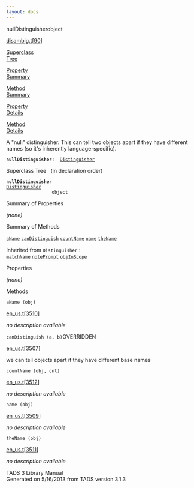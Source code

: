 ```yaml
---
layout: docs
---
```

<span class="title">nullDistinguisher</span><span class="type">object</span>

[disambig.t](../file/disambig.t.html)\[[90](../source/disambig.t.html#90)\]

[Superclass  
Tree](#_SuperClassTree_)

[Property  
Summary](#_PropSummary_)

[Method  
Summary](#_MethodSummary_)

[Property  
Details](#_Properties_)

[Method  
Details](#_Methods_)



A "null" distinguisher. This can tell two objects apart if they have
different names (so it's inherently language-specific).

**`nullDistinguisher`**` :   `[`Distinguisher`](../object/Distinguisher.html)



<span id="_SuperClassTree_"></span>



<span class="hdln">Superclass Tree</span>   (in declaration order)



**`nullDistinguisher`**  
[`Distinguisher`](../object/Distinguisher.html)  
`                 object`  
<span id="_PropSummary_"></span>



<span class="hdln">Summary of Properties</span>  







*(none)* <span id="_MethodSummary_"></span>



<span class="hdln">Summary of Methods</span>  



[`aName`](#aName) [`canDistinguish`](#canDistinguish) [`countName`](#countName) [`name`](#name) [`theName`](#theName)

Inherited from `Distinguisher` :  
[`matchName`](../object/Distinguisher.html#matchName) [`notePrompt`](../object/Distinguisher.html#notePrompt) [`objInScope`](../object/Distinguisher.html#objInScope)

<span id="_Properties_"></span>



<span class="hdln">Properties</span>  



*(none)* <span id="_Methods_"></span>



<span class="hdln">Methods</span>  



<span id="aName"></span>

`aName (obj)`

[en_us.t](../file/en_us.t.html)\[[3510](../source/en_us.t.html#3510)\]



*no description available*



<span id="canDistinguish"></span>

`canDistinguish (a, b)`<span class="rem">OVERRIDDEN</span>

[en_us.t](../file/en_us.t.html)\[[3507](../source/en_us.t.html#3507)\]



we can tell objects apart if they have different base names



<span id="countName"></span>

`countName (obj, cnt)`

[en_us.t](../file/en_us.t.html)\[[3512](../source/en_us.t.html#3512)\]



*no description available*



<span id="name"></span>

`name (obj)`

[en_us.t](../file/en_us.t.html)\[[3509](../source/en_us.t.html#3509)\]



*no description available*



<span id="theName"></span>

`theName (obj)`

[en_us.t](../file/en_us.t.html)\[[3511](../source/en_us.t.html#3511)\]



*no description available*





TADS 3 Library Manual  
Generated on 5/16/2013 from TADS version 3.1.3


